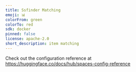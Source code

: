 ```yaml
---
title: Ssfinder Matching
emoji: 📊
colorFrom: green
colorTo: red
sdk: docker
pinned: false
license: apache-2.0
short_description: item matching
---
```


Check out the configuration reference at https://huggingface.co/docs/hub/spaces-config-reference

